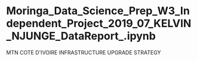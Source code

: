 # Moringa_Data_Science_Prep_W3_Independent_Project_2019_07_KELVIN_NJUNGE_DataReport_.ipynb
MTN COTE D'IVOIRE INFRASTRUCTURE UPGRADE STRATEGY
